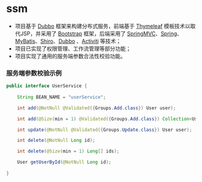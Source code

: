 # ssm
- 项目基于 [Dubbo](http://dubbo.io/) 框架来构建分布式服务，前端基于 [Thymeleaf](http://www.thymeleaf.org/) 模板技术以取代JSP，并采用了 [Bootstrap](http://getbootstrap.com/) 框架，后端采用了 [SpringMVC](https://docs.spring.io/spring/docs/current/spring-framework-reference/html/mvc.html)、[Spring](https://spring.io/)、[MyBatis](http://www.mybatis.org/mybatis-3/zh/)、[Shiro](https://shiro.apache.org/)、[Dubbo](http://dubbo.io/) 、[Activiti](https://www.activiti.org/) 等技术；  
- 项目已实现了权限管理、工作流管理等部分功能；
- 项目实现了通用的服务端参数合法性校验功能。  

### 服务端参数校验示例
``` java
public interface UserService {
    
    String BEAN_NAME = "userService";

    int add(@NotNull @Validated({Groups.Add.class}) User user);

    int add(@Size(min = 1) @Validated({Groups.Add.class}) Collection<User> users);

    int update(@NotNull @Validated({Groups.Update.class}) User user);

    int delete(@NotNull Long id);

    int delete(@Size(min = 1) Long[] ids);

    User getUserById(@NotNull Long id);
    
} 
```  
